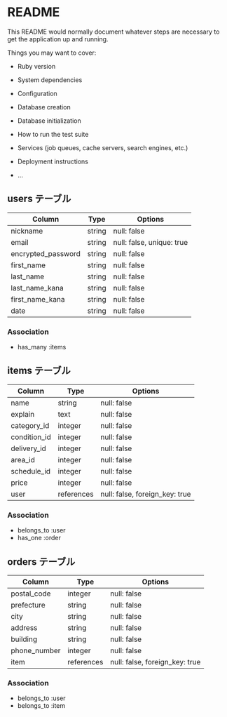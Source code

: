 # README

This README would normally document whatever steps are necessary to get the
application up and running.

Things you may want to cover:

* Ruby version

* System dependencies

* Configuration

* Database creation

* Database initialization

* How to run the test suite

* Services (job queues, cache servers, search engines, etc.)

* Deployment instructions

* ...

<!-- ユーザー情報 -->
## users テーブル

| Column             | Type   | Options                   |
| ------------------ | ------ | ------------------------- |
| nickname           | string | null: false               |
| email              | string | null: false, unique: true |
| encrypted_password | string | null: false               |
| first_name         | string | null: false               |
| last_name          | string | null: false               |
| last_name_kana     | string | null: false               |
| first_name_kana    | string | null: false               |
| date               | string | null: false               |

### Association

- has_many :items
<!-- ユーザー情報ここまで -->


<!-- 商品情報 -->
## items テーブル

| Column       | Type       | Options                        |
| ------------ | ---------- | ------------------------------ |
| name         | string     | null: false                    |
| explain      | text       | null: false                    |
| category_id  | integer    | null: false                    |
| condition_id | integer    | null: false                    |
| delivery_id  | integer    | null: false                    |
| area_id      | integer    | null: false                    |
| schedule_id  | integer    | null: false                    |
| price        | integer    | null: false                    |
| user         | references | null: false, foreign_key: true |

### Association

- belongs_to :user
- has_one :order
<!-- 商品情報ここまで -->


<!-- 発送先情報 -->
## orders テーブル

| Column       | Type       | Options                        |
| ------------ | ---------- | ------------------------------ |
| postal_code  | integer    | null: false                    |
| prefecture   | string     | null: false                    |
| city         | string     | null: false                    |
| address      | string     | null: false                    |
| building     | string     | null: false                    |
| phone_number | integer    | null: false                    |
| item         | references | null: false, foreign_key: true |

### Association

- belongs_to :user
- belongs_to :item
<!-- 発送先情報ここまで -->